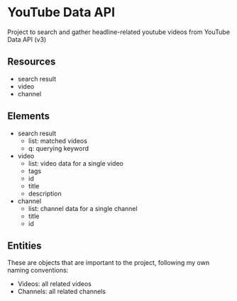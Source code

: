 # YouTube Data API

Project to search and gather headline-related youtube videos from YouTube Data API (v3)

## Resources
- search result
- video
- channel

## Elements

- search result
  - list: matched videos
  - q: querying keyword
- video
  - list: video data for a single video
  - tags
  - id
  - title
  - description
- channel
  - list: channel data for a single channel
  - title
  - id


## Entities

These are objects that are important to the project, following my own naming conventions:

- Videos: all related videos
- Channels: all related channels
